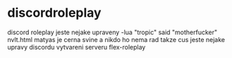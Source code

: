 # discordroleplay
discord roleplay
jeste nejake upraveny 
-lua "tropic" said "motherfucker" nvlt.html
matyas je cerna svine a nikdo ho nema rad takze cus
jeste nejake upravy discordu
vytvareni serveru flex-roleplay
